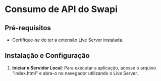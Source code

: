 # Consumo de API do Swapi

## Pré-requisitos

 - Certifique-se de ter a extensão Live Server instalada.

## Instalação e Configuração

1. **Iniciar o Servidor Local**:
   Para executar a aplicação, acesse o arquivo "index.html" e abra-o no navegador utilizando o Live Server.
